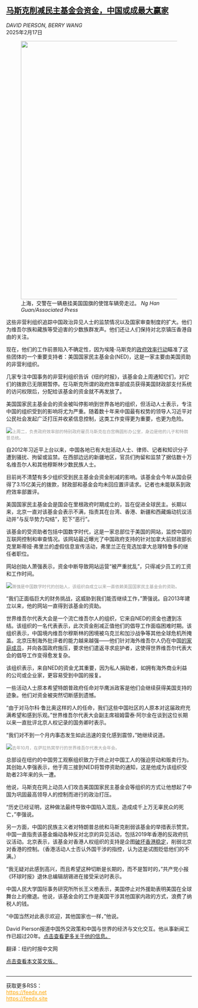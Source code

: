 <!--1739756222000-->
[马斯克削减民主基金会资金，中国或成最大赢家](https://cn.nytimes.com/world/20250217/us-rights-groups-doge-cuts-china/)
------

<address>DAVID PIERSON, BERRY WANG</address><time pudate="2025-02-17 09:08:50" datetime="2025-02-17 09:08:50">2025年2月17日</time><figure><img src="https://images.weserv.nl/?url=static01.nyt.com/images/2025/02/15/multimedia/15china-us-rights-01-wmhp/15china-us-rights-01-wmhp-master1050.jpg" width="1050" height="700"><figcaption>上海，交警在一辆悬挂美国国旗的使馆车辆旁走过。 <cite>Ng Han Guan/Associated Press</cite></figcaption></figure><section><p>这些非营利组织追踪中国政治异见人士的监禁情况以及国家审查制度的扩大。他们为维吾尔族和藏族等受迫害的少数族群发声。他们还让人们保持对北京镇压香港自由的关注。</p><p>现在，他们的工作前景陷入不确定性，因为埃隆·马斯克的<a href="https://www.nytimes.com/2025/02/03/us/politics/musk-federal-government.html">政府效率行动</a>瞄准了这些团体的一个重要支持者：美国国家民主基金会(NED)，这是一家主要由美国资助的非营利组织。</p><p>几家专注中国事务的非营利组织告诉《纽约时报》，该基金会上周通知它们，对它们的拨款已无限期暂停。在马斯克所谓的政府效率部成员获得美国财政部支付系统的访问权限后，分配给该基金的资金就不再发放了。</p><p>美国国家民主基金会的资金被叫停影响到世界各地的组织，但活动人士表示，专注中国的组织受到的影响将尤为严重。随着数十年来中国最有权势的领导人习近平对公民社会发起广泛打压并收紧信息控制，这类工作变得更为重要，也更为危险。</p><p><img src="https://images.weserv.nl/?url=static01.nyt.com/images/2025/02/15/multimedia/15china-us-rights-02-wmhp/15china-us-rights-02-wmhp-master1050.jpg"><small style="color: #999;">上周二，负责政府效率部的特别政府雇员马斯克在白宫椭圆形办公室，身边是他的儿子和特朗普总统。</small></p><p>自2012年习近平上台以来，中国各地已有大批活动人士、律师、记者和知识分子遭到骚扰、拘留或监禁。在西部边远的新疆地区，官员们拘留和监禁了据估数十万名维吾尔人和其他穆斯林少数民族人士。</p><p>目前尚不清楚有多少组织受到民主基金会资金削减的影响。该基金会今年从国会获得了3.15亿美元的拨款，财政部和基金会均未回应置评请求。记者也未能联系到政府效率部置评。</p><p>美国国家民主基金会是国会在里根政府时期成立的，旨在促进全球民主。长期以来，北京一直对该基金会表示不满，指责其在台湾、香港、新疆和西藏煽动抗议活动并“与反华势力勾结”，犯下“恶行”。</p><p>该基金的受资助者包括中国数字时代，这是一家总部位于美国的网站，监控中国的互联网控制和审查情况。该网站最近曝光了中国政府支持的针对加拿大前财政部长克里斯蒂娅·弗里兰的虚假信息宣传活动，弗里兰正在竞选加拿大总理特鲁多的继任者职位。</p><p>网站创始人萧强表示，资金中断导致网站运营“被严重扰乱”，只得减少员工的工资和工作时间。</p><p><img src="https://images.weserv.nl/?url=static01.nyt.com/images/2025/02/15/multimedia/15china-us-rights-03-wmhp/15china-us-rights-03-wmhp-master1050.jpg"><small style="color: #999;">萧强是中国数字时代的创始人，该组织自成立以来一直依赖美国国家民主基金会的资助。</small></p><p>“我们正面临巨大的财务挑战，这威胁到我们能否继续工作，”萧强说。自2013年建立以来，他的网站一直得到该基金的资助。</p><p>世界维吾尔代表大会是一个流亡维吾尔人的组织，它来自NED的资金也遭到冻结。该组织的一名代表表示，此次资金削减正值他们的倡导工作面临困难时期。该组织表示，中国境内维吾尔穆斯林的困境被乌克兰和加沙战争等其他全球危机所掩盖。北京压制海外批评者的能力越来越强——他们针对海外维吾尔人仍在中国<a href="https://www.nytimes.com/2024/11/10/magazine/uyghur-china-escape.html">的家庭成员</a>，并向各国政府施压，要求他们遣返寻求庇护者，这使得世界维吾尔代表大会的倡导工作变得愈发复杂。</p><p>该组织表示，来自NED的资金尤其重要，因为私人捐助者，如拥有海外商业利益的公司或企业家，更容易受到中国的报复。</p><p>一些活动人士原本希望特朗普政府任命对华鹰派政客是他们会继续获得美国支持的迹象。他们对资金被突然切断感到遗憾。</p><p>“由于对马尔科·鲁比奥这样的人的任命，我们这些中国社区的人原本对这届政府充满希望和感到乐观。”世界维吾尔代表大会副主席祖姆雷泰·阿尔金在谈到这位长期以来一直批评北京人权记录的国务卿时表示。</p><p>“我们对不到一个月内事态发生如此迅速的变化感到震惊，”她继续说道。</p><p><img src="https://images.weserv.nl/?url=static01.nyt.com/images/2025/02/15/multimedia/15china-us-rights-lgtw/15china-us-rights-lgtw-master1050.jpg"><small style="color: #999;">去年10月，在萨拉热窝举行的世界维吾尔代表大会年会。</small></p><p>总部设在纽约的中国劳工观察组织致力于终止对中国工人的强迫劳动和贩卖行为。其创始人李强表示，他于周三接到NED将暂停资助的通知，这是他成为该组织受助者23年来的头一遭。</p><p>他说，马斯克在网上动员人们攻击美国国家民主基金会等组织的方式让他想起了中国为巩固最高领导人的控制而进行的政治打压。</p><p>“历史已经证明，这种做法最终导致中国陷入混乱，造成成千上万无辜民众的死亡，”李强说。</p><p>另一方面，中国的民族主义者对特朗普总统和马斯克削弱该基金的举措表示赞赏。中国一直指责该基金煽动各种反对北京的异见活动，包括2019年香港的反政府抗议活动。北京表示，该基金对香港人权组织的支持是企图<a href="https://cn.nytimes.com/china/20190906/china-hong-kong-protests/">破坏香港稳定</a>，削弱北京对香港的控制。（香港活动人士否认外国干涉的指控，认为这是试图贬低他们的不满。）</p><p>“我无疑对此感到高兴，而且希望这种切断是长期的，而不是暂时的，”共产党小报《环球时报》退休总编辑胡锡进在接受采访时表示。</p><p>中国人民大学国际事务研究所所长王义桅表示，美国停止对外援助表明美国在全球舞台上的撤退。他说，该基金会的工作是美国干涉其他国家内政的方式，浪费了纳税人的钱。</p><p>“中国当然对此表示欢迎，其他国家也一样，”他说。</p></section><footer><p>David Pierson报道中国外交政策和中国与世界的经济与文化交互。他从事新闻工作已超过20年。<a rel="nofollow" target="_blank" href="https://www.nytimes.com/by/david-pierson">点击查看更多关于他的信息。</a></p><p>翻译：纽约时报中文网</p><a rel="nofollow" target="_blank" href="https://www.nytimes.com/2025/02/14/world/asia/us-rights-groups-doge-cuts-china.html">点击查看本文英文版。</a></footer><br><hr><div>获取更多RSS：<br><a href="https://feedx.net" style="color:orange" target="_blank">https://feedx.net</a> <br><a href="https://feedx.site" style="color:orange" target="_blank">https://feedx.site</a><br></div>
